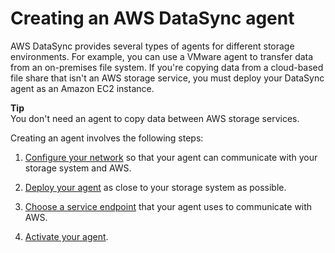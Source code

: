 # Creating an AWS DataSync agent<a name="activating-agent"></a>

AWS DataSync provides several types of agents for different storage environments\. For example, you can use a VMware agent to transfer data from an on\-premises file system\. If you're copying data from a cloud\-based file share that isn't an AWS storage service, you must deploy your DataSync agent as an Amazon EC2 instance\.

**Tip**  
You don't need an agent to copy data between AWS storage services\.

Creating an agent involves the following steps:

1. [Configure your network](datasync-network.md) so that your agent can communicate with your storage system and AWS\.

1. [Deploy your agent](deploy-agents.md) as close to your storage system as possible\.

1. [Choose a service endpoint](choose-service-endpoint.md) that your agent uses to communicate with AWS\.

1. [Activate your agent](activate-agent.md)\.